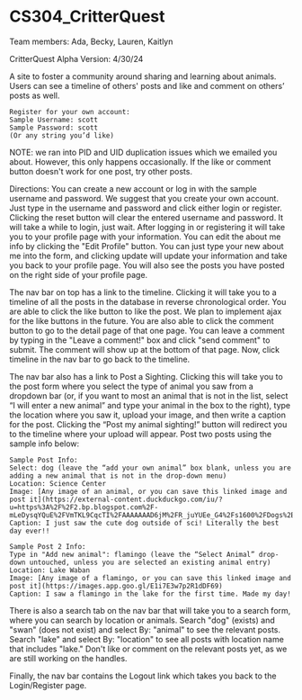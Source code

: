 # CS304_CritterQuest

Team members: Ada, Becky, Lauren, Kaitlyn

CritterQuest Alpha Version: 4/30/24

A site to foster a community around sharing and learning about animals. 
Users can see a timeline of others' posts and like and comment on others’ posts as well.

```
Register for your own account:
Sample Username: scott
Sample Password: scott
(Or any string you’d like)
```

NOTE: we ran into PID and UID duplication issues which we emailed you about. However, this only happens occasionally. If the like or comment button doesn't work for one post, try other posts. 

Directions:
You can create a new account or log in with the sample username and password. We suggest that you create your own account.
Just type in the username and password and click either login or register. 
Clicking the reset button will clear the entered username and password. It will take a while to login, just wait.
After logging in or registering it will take you to your profile page with your information. 
You can edit the about me info by clicking the "Edit Profile" button. 
You can just type your new about me into the form, and clicking update will update your information and take you back to your profile page. You will also see the posts you have posted on the right side of your profile page.

The nav bar on top has a link to the timeline. Clicking it will take you to a timeline of all the posts in the database in reverse chronological order. You are able to click the like button to like the post. We plan to implement ajax for the like buttons in the future.
You are also able to click the comment button to go to the detail page of that one page. You can leave a comment by typing in the "Leave a comment!" box and click "send comment" to submit. The comment will show up at the bottom of that page. Now, click timeline in the nav bar to go back to the timeline.

The nav bar also has a link to Post a Sighting. Clicking this will take you to the post form where you select the type of animal you saw from a dropdown bar (or, if you want to most an animal that is not in the list, select “I will enter a new animal” and type your animal in the box to the right), type the location where you saw it, upload your image, and then write a caption for the post. 
Clicking the “Post my animal sighting!” button will redirect you to the timeline where your upload will appear.
Post two posts using the sample info below:
```
Sample Post Info:
Select: dog (leave the “add your own animal” box blank, unless you are adding a new animal that is not in the drop-down menu)
Location: Science Center
Image: [Any image of an animal, or you can save this linked image and post it](https://external-content.duckduckgo.com/iu/?u=https%3A%2F%2F2.bp.blogspot.com%2F-mLeDysqYQuE%2FVmTKL9CqcTI%2FAAAAAAAD6jM%2FR_juYUEe_G4%2Fs1600%2FDogs%2B00182.jpg&f=1&nofb=1&ipt=b6c2c7dd037d5b34f5590690c967fcf76ced8078785a34df01198ce7000d1db6&ipo=images)
Caption: I just saw the cute dog outside of sci! Literally the best day ever!!

Sample Post 2 Info:
Type in "Add new animal": flamingo (leave the “Select Animal” drop-down untouched, unless you are selected an existing animal entry)
Location: Lake Waban
Image: [Any image of a flamingo, or you can save this linked image and post it](https://images.app.goo.gl/E1i7E3w7p2R1dDF69)
Caption: I saw a flamingo in the lake for the first time. Made my day!

```

There is also a search tab on the nav bar that will take you to a search form, where you can search by location or animals.
Search "dog" (exists) and "swan" (does not exist) and select By: "animal" to see the relevant posts. Search "lake" and select By: "location" to see all posts with location name that includes "lake." Don't like or comment on the relevant posts yet, as we are still working on the handles.

Finally, the nav bar contains the Logout link which takes you back to the Login/Register page.
